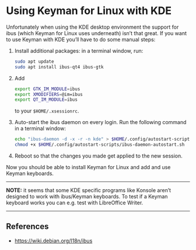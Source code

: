 # Using Keyman for Linux with KDE

Unfortunately when using the KDE desktop environment the support for ibus (which Keyman for Linux uses underneath) isn’t that great. If you want to use Keyman with KDE you’ll have to do some manual steps:

1. Install additional packages: in a terminal window, run:

    ```bash
    sudo apt update
    sudo apt install ibus-qt4 ibus-gtk
    ```

2. Add

    ```bash
    export GTK_IM_MODULE=ibus
    export XMODIFIERS=@im=ibus
    export QT_IM_MODULE=ibus
    ```

    to your `$HOME/.xsessionrc`.

3. Auto-start the ibus daemon on every login. Run the following command in a terminal window:

    ```bash
    echo "ibus-daemon -d -x -r -n kde" > $HOME/.config/autostart-scripts/ibus-daemon-autostart.sh
    chmod +x $HOME/.config/autostart-scripts/ibus-daemon-autostart.sh
    ```

4. Reboot so that the changes you made get applied to the new session.

Now you should be able to install Keyman for Linux and add and use Keyman keyboards.

---
**NOTE:** it seems that some KDE specific programs like Konsole aren’t designed to work with
ibus/Keyman keyboards. To test if a Keyman keyboard works you can e.g. test with LibreOffice Writer.

---

## References

- <https://wiki.debian.org/I18n/ibus>
